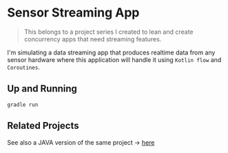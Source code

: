 # Sensor Streaming App

> This belongs to a project series I created to lean and create concurrency apps that need streaming features.

I'm simulating a data streaming app that produces realtime data from any sensor hardware where this application will handle it using `Kotlin flow` and `Coroutines`.

## Up and Running
```shell
gradle run
```

## Related Projects

See also a JAVA version of the same project -> [here](https://github.com/knands42/Sensor-Streaming-App-Java)
